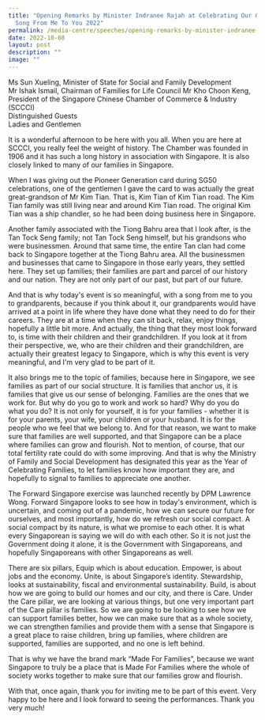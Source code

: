 ```yaml
---
title: "Opening Remarks by Minister Indranee Rajah at Celebrating Our Grands: A
  Song From Me To You 2022"
permalink: /media-centre/speeches/opening-remarks-by-minister-indranee-rajah-at-celebrating-our-grands-2022/
date: 2022-10-08
layout: post
description: ""
image: ""
---
```

Ms Sun Xueling, Minister of State for Social and Family Development<br>
Mr Ishak Ismail, Chairman of Families for Life Council 
Mr Kho Choon Keng, President of the Singapore Chinese Chamber of Commerce & Industry (SCCCI)<br>
Distinguished Guests<br>
Ladies and Gentlemen<br>

It is a wonderful afternoon to be here with you all. When you are here at SCCCI, you really feel the weight of history. The Chamber was founded in 1906 and it has such a long history in association with Singapore. It is also closely linked to many of our families in Singapore.

When I was giving out the Pioneer Generation card during SG50 celebrations,  one of the gentlemen I gave the card to was actually the great great-grandson of Mr Kim Tian. That is, Kim Tian of Kim Tian road. The Kim Tian family was still living near and around Kim Tian road. The original Kim Tian was a ship chandler, so he had been doing business here in Singapore. 

Another family associated with the Tiong Bahru area that I look after, is the Tan Tock Seng family; not Tan Tock Seng himself, but his grandsons who were businessmen. Around that same time, the entire Tan clan had come back to Singapore together at the Tiong Bahru area. All the businessmen and businesses that came to Singapore in those early years, they settled here. They set up families; their families are part and parcel of our history and our nation. They are not only part of our past, but part of our future. 

And that is why today's event is so meaningful, with a song from me to you to grandparents, because if you think about it, our grandparents would have arrived at a point in life where they have done what they need to do for their careers. They are at a time when they can sit back, relax, enjoy things, hopefully a little bit more. And actually, the thing that they most look forward to, is time with their children and their grandchildren. If you look at it from their perspective, we, who are their children and their grandchildren, are actually their greatest legacy to Singapore, which is why this event is very meaningful, and I'm very glad to be part of it. 

It also brings me to the topic of families, because here in Singapore, we see families as part of our social structure. It is families that anchor us, it is families that give us our sense of belonging. Families are the ones that we work for. But why do you go to work and work so hard? Why do you do what you do? It is not only for yourself, it is for your families - whether it is for your parents, your wife, your children or your husband. It is for the people who we feel that we belong to. And for that reason, we want to make sure that families are well supported, and that Singapore can be a place where families can grow and flourish. Not to mention, of course, that our total fertility rate could do with some improving. And that is why the Ministry of Family and Social Development has designated this year as the Year of Celebrating Families, to let families know how important they are, and hopefully to signal to families to appreciate one another.

The Forward Singapore exercise was launched recently by DPM Lawrence Wong. Forward Singapore looks to see how in today's environment, which is uncertain, and coming out of a pandemic, how we can secure our future for ourselves, and most importantly, how do we refresh our social compact. A social compact by its nature, is what we promise to each other. It is what every Singaporean is saying we will do with each other. So it is not just the Government doing it alone, it is the Government with Singaporeans, and hopefully Singaporeans with other Singaporeans as well. 

There are six pillars, Equip which is about education. Empower, is about jobs and the economy. Unite, is about Singapore’s identity. Stewardship, looks at sustainability, fiscal and environmental sustainability. Build, is about how we are going to build our homes and our city, and there is Care. Under the Care pillar, we are looking at various things, but one very important part of the Care pillar is families. So we are going to be looking to see how we can support families better, how we can make sure that as a whole society, we can strengthen families and provide them with a sense that Singapore is a great place to raise children, bring up families, where children are supported, families are supported, and no one is left behind. 

That is why we have the brand mark “Made For Families”, because we want Singapore to truly be a place that is Made For Families where the whole of society works together to make sure that our families grow and flourish. 

With that, once again, thank you for inviting me to be part of this event. Very happy to be here and I look forward to seeing the performances. Thank you very much!